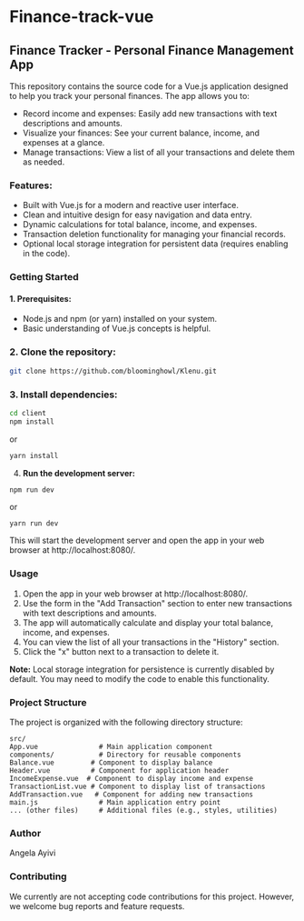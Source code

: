 # Finance-track-vue
## Finance Tracker - Personal Finance Management App

This repository contains the source code for a Vue.js application designed to help you track your personal finances.  The app allows you to:

- Record income and expenses: Easily add new transactions with text descriptions and amounts.
- Visualize your finances: See your current balance, income, and expenses at a glance.
- Manage transactions: View a list of all your transactions and delete them as needed.

### Features:
- Built with Vue.js for a modern and reactive user interface.
- Clean and intuitive design for easy navigation and data entry.
- Dynamic calculations for total balance, income, and expenses.
- Transaction deletion functionality for managing your financial records.
- Optional local storage integration for persistent data (requires enabling in the code).

### Getting Started
#### 1. Prerequisites:

- Node.js and npm (or yarn) installed on your system.
- Basic understanding of Vue.js concepts is helpful.

### 2. Clone the repository:
```bash
git clone https://github.com/bloominghowl/Klenu.git
```

### 3. Install dependencies:

```bash
cd client
npm install
```
 or
 
```bash
yarn install
```

4. **Run the development server:**

```bash
npm run dev
```
or
```
yarn run dev
```

This will start the development server and open the app in your web browser at http://localhost:8080/.

### Usage

1. Open the app in your web browser at http://localhost:8080/.
2. Use the form in the "Add Transaction" section to enter new transactions with text descriptions and amounts.
3. The app will automatically calculate and display your total balance, income, and expenses.
4. You can view the list of all your transactions in the "History" section.
5. Click the "x" button next to a transaction to delete it.

**Note:** Local storage integration for persistence is currently disabled by default. You may need to modify the code to enable this functionality.

### Project Structure

The project is organized with the following directory structure:
```
src/
App.vue               # Main application component
components/           # Directory for reusable components
Balance.vue         # Component to display balance
Header.vue          # Component for application header
IncomeExpense.vue  # Component to display income and expense
TransactionList.vue # Component to display list of transactions
AddTransaction.vue   # Component for adding new transactions
main.js               # Main application entry point
... (other files)     # Additional files (e.g., styles, utilities)
```
### Author
Angela Ayivi

### Contributing

We currently are not accepting code contributions for this project. However, we welcome bug reports and feature requests.
